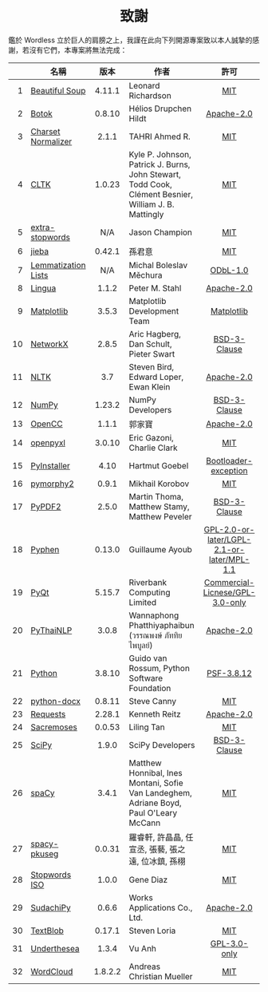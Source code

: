 <!--
# Wordless: Acknowledgments - Chinese (Traditional)
# Copyright (C) 2018-2022  Ye Lei (叶磊)
#
# This program is free software: you can redistribute it and/or modify
# it under the terms of the GNU General Public License as published by
# the Free Software Foundation, either version 3 of the License, or
# (at your option) any later version.
#
# This program is distributed in the hope that it will be useful,
# but WITHOUT ANY WARRANTY; without even the implied warranty of
# MERCHANTABILITY or FITNESS FOR A PARTICULAR PURPOSE.  See the
# GNU General Public License for more details.
#
# You should have received a copy of the GNU General Public License
# along with this program.  If not, see <http://www.gnu.org/licenses/>.
-->

<div align="center"><h1>致謝</h1></div>

鑑於 Wordless 立於巨人的肩膀之上，我謹在此向下列開源專案致以本人誠摯的感謝，若沒有它們，本專案將無法完成：

&nbsp;|名稱|版本|作者|許可
-----:|----|:--:|---|:--:
1 |[Beautiful Soup](https://www.crummy.com/software/BeautifulSoup/)      |4.11.1 |Leonard Richardson|[MIT](https://bazaar.launchpad.net/~leonardr/beautifulsoup/bs4/view/head:/LICENSE)
2 |[Botok](https://github.com/OpenPecha/Botok)                           |0.8.10 |Hélios Drupchen Hildt|[Apache-2.0](https://github.com/OpenPecha/Botok/blob/master/LICENSE)
3 |[Charset Normalizer](https://github.com/Ousret/charset_normalizer)    |2.1.1  |TAHRI Ahmed R.|[MIT](https://github.com/Ousret/charset_normalizer/blob/master/LICENSE)
4 |[CLTK](https://github.com/cltk/cltk)                                  |1.0.23 |Kyle P. Johnson, Patrick J. Burns, John Stewart,<br>Todd Cook, Clément Besnier, William J. B. Mattingly|[MIT](https://github.com/cltk/cltk/blob/master/LICENSE)
5 |[extra-stopwords](https://github.com/Xangis/extra-stopwords)          |N/A    |Jason Champion|[MIT](https://github.com/Xangis/extra-stopwords/blob/master/LICENSE)
6 |[jieba](https://github.com/fxsjy/jieba)                               |0.42.1 |孫君意|[MIT](https://github.com/fxsjy/jieba/blob/master/LICENSE)
7 |[Lemmatization Lists](https://github.com/michmech/lemmatization-lists)|N/A    |Michal Boleslav Měchura|[ODbL-1.0](https://github.com/michmech/lemmatization-lists/blob/master/LICENCE)
8 |[Lingua](https://github.com/pemistahl/lingua-py)                      |1.1.2  |Peter M. Stahl|[Apache-2.0](https://github.com/pemistahl/lingua-py/blob/main/LICENSE.txt)
9 |[Matplotlib](https://matplotlib.org/)                                 |3.5.3  |Matplotlib Development Team|[Matplotlib](https://matplotlib.org/stable/users/project/license.html)
10|[NetworkX](https://networkx.org/)                                     |2.8.5  |Aric Hagberg, Dan Schult, Pieter Swart|[BSD-3-Clause](https://github.com/networkx/networkx/blob/main/LICENSE.txt)
11|[NLTK](http://www.nltk.org/)                                          |3.7    |Steven Bird, Edward Loper, Ewan Klein|[Apache-2.0](https://github.com/nltk/nltk/blob/develop/LICENSE.txt)
12|[NumPy](https://www.numpy.org/)                                       |1.23.2 |NumPy Developers|[BSD-3-Clause](https://github.com/numpy/numpy/blob/main/LICENSE.txt)
13|[OpenCC](https://github.com/BYVoid/OpenCC)                            |1.1.1  |郭家寶|[Apache-2.0](https://github.com/BYVoid/OpenCC/blob/master/LICENSE)
14|[openpyxl](https://foss.heptapod.net/openpyxl/openpyxl)               |3.0.10 |Eric Gazoni, Charlie Clark|[MIT](https://foss.heptapod.net/openpyxl/openpyxl/-/blob/branch/3.0/LICENCE.rst)
15|[PyInstaller](http://www.pyinstaller.org/)                            |4.10   |Hartmut Goebel|[Bootloader-exception](https://github.com/pyinstaller/pyinstaller/blob/develop/COPYING.txt)
16|[pymorphy2](https://github.com/kmike/pymorphy2)                       |0.9.1  |Mikhail Korobov|[MIT](https://github.com/kmike/pymorphy2/#pymorphy2)
17|[PyPDF2](https://github.com/py-pdf/PyPDF2)                            |2.5.0  |Martin Thoma, Matthew Stamy, Matthew Peveler|[BSD-3-Clause](https://github.com/py-pdf/PyPDF2/blob/main/LICENSE)
18|[Pyphen](https://pyphen.org/)                                         |0.13.0 |Guillaume Ayoub|[GPL-2.0-or-later/LGPL-2.1-or-later/MPL-1.1](https://github.com/Kozea/Pyphen/blob/master/LICENSE)
19|[PyQt](https://riverbankcomputing.com/software/pyqt/)                 |5.15.7 |Riverbank Computing Limited|[Commercial-Licnese/GPL-3.0-only](https://www.riverbankcomputing.com/static/Docs/PyQt5/introduction.html#license)
20|[PyThaiNLP](https://github.com/PyThaiNLP/pythainlp)                   |3.0.8  |Wannaphong Phatthiyaphaibun (วรรณพงษ์ ภัททิยไพบูลย์)|[Apache-2.0](https://github.com/PyThaiNLP/pythainlp/blob/dev/LICENSE)
21|[Python](https://www.python.org/)                                     |3.8.10 |Guido van Rossum, Python Software Foundation|[PSF-3.8.12](https://docs.python.org/3.8/license.html#psf-license-agreement-for-python-release)
22|[python-docx](https://github.com/python-openxml/python-docx)          |0.8.11 |Steve Canny|[MIT](https://github.com/python-openxml/python-docx/blob/master/LICENSE)
23|[Requests](https://github.com/psf/requests)                           |2.28.1 |Kenneth Reitz|[Apache-2.0](https://github.com/psf/requests/blob/main/LICENSE)
24|[Sacremoses](https://github.com/alvations/sacremoses)                 |0.0.53 |Liling Tan|[MIT](https://github.com/alvations/sacremoses/blob/master/LICENSE)
25|[SciPy](https://scipy.org/scipylib/)                                  |1.9.0  |SciPy Developers|[BSD-3-Clause](https://github.com/scipy/scipy/blob/main/LICENSE.txt)
26|[spaCy](https://spacy.io/)                                            |3.4.1  |Matthew Honnibal, Ines Montani, Sofie Van Landeghem,<br>Adriane Boyd, Paul O'Leary McCann|[MIT](https://github.com/explosion/spaCy/blob/master/LICENSE)
27|[spacy-pkuseg](https://github.com/explosion/spacy-pkuseg)             |0.0.31 |羅睿軒, 許晶晶, 任宣丞, 張藝, 張之遠, 位冰鎮, 孫栩|[MIT](https://github.com/explosion/spacy-pkuseg/blob/master/LICENSE)
28|[Stopwords ISO](https://github.com/stopwords-iso/stopwords-iso)       |1.0.0  |Gene Diaz|[MIT](https://github.com/stopwords-iso/stopwords-iso/blob/master/LICENSE)
29|[SudachiPy](https://github.com/WorksApplications/sudachi.rs)          |0.6.6  |Works Applications Co., Ltd.|[Apache-2.0](https://github.com/WorksApplications/sudachi.rs/blob/develop/LICENSE)
30|[TextBlob](https://github.com/sloria/TextBlob)                        |0.17.1 |Steven Loria|[MIT](https://github.com/sloria/TextBlob/blob/dev/LICENSE)
31|[Underthesea](https://github.com/undertheseanlp/underthesea)          |1.3.4  |Vu Anh|[GPL-3.0-only](https://github.com/undertheseanlp/underthesea/blob/master/LICENSE)
32|[WordCloud](https://github.com/amueller/word_cloud)                   |1.8.2.2|Andreas Christian Mueller|[MIT](https://github.com/amueller/word_cloud/blob/master/LICENSE)
